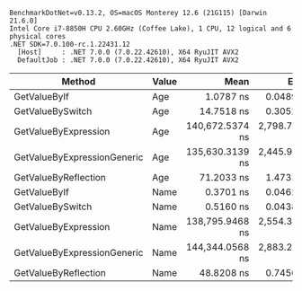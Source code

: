 ```
BenchmarkDotNet=v0.13.2, OS=macOS Monterey 12.6 (21G115) [Darwin 21.6.0]
Intel Core i7-8850H CPU 2.60GHz (Coffee Lake), 1 CPU, 12 logical and 6 physical cores
.NET SDK=7.0.100-rc.1.22431.12
  [Host]     : .NET 7.0.0 (7.0.22.42610), X64 RyuJIT AVX2
  DefaultJob : .NET 7.0.0 (7.0.22.42610), X64 RyuJIT AVX2
```
|                      Method | Value |            Mean |         Error |        StdDev | Allocated |
|---------------------------- |------ |----------------:|--------------:|--------------:|----------:|
|                GetValueByIf |   Age |       1.0787 ns |     0.0489 ns |     0.0685 ns |         - |
|            GetValueBySwitch |   Age |      14.7518 ns |     0.3052 ns |     0.3392 ns |      24 B |
|        GetValueByExpression |   Age | 140,672.5374 ns | 2,798.7460 ns | 7,072.7883 ns |    4724 B |
| GetValueByExpressionGeneric |   Age | 135,630.3139 ns | 2,445.9730 ns | 2,168.2914 ns |    4720 B |
|        GetValueByReflection |   Age |      71.2033 ns |     1.4731 ns |     2.6563 ns |      24 B |
|                GetValueByIf |  Name |       0.3701 ns |     0.0462 ns |     0.0454 ns |         - |
|            GetValueBySwitch |  Name |       0.5160 ns |     0.0438 ns |     0.0409 ns |         - |
|        GetValueByExpression |  Name | 138,795.9468 ns | 2,554.3710 ns | 3,663.4025 ns |    4699 B |
| GetValueByExpressionGeneric |  Name | 144,344.0568 ns | 2,883.2573 ns | 5,691.2687 ns |    4700 B |
|        GetValueByReflection |  Name |      48.8208 ns |     0.7456 ns |     0.6609 ns |         - |
